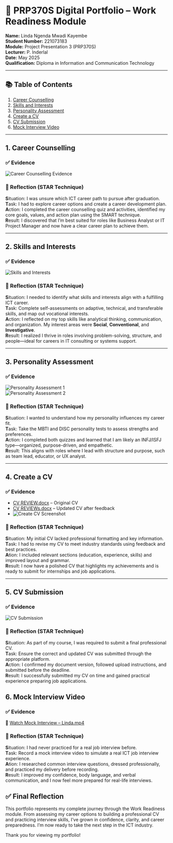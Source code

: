 # 🌟 PRP370S Digital Portfolio – Work Readiness Module

**Name:** Linda Ngenda Mwadi Kayembe  
**Student Number:** 221073183  
**Module:** Project Presentation 3 (PRP370S)  
**Lecturer:** P. Inderlal  
**Date:** May 2025  
**Qualification:** Diploma in Information and Communication Technology  

---

## 📚 Table of Contents

1. [Career Counselling](#1-career-counselling)
2. [Skills and Interests](#2-skills-and-interests)
3. [Personality Assessment](#3-personality-assessment)
4. [Create a CV](#4-create-a-cv)
5. [CV Submission](#5-cv-submission)
6. [Mock Interview Video](#6-mock-interview-video)

---

## 1. Career Counselling

### ✅ Evidence  
![Career Counselling Evidence](./createcv.PNG)

### 💬 Reflection (STAR Technique)  
**S**ituation: I was unsure which ICT career path to pursue after graduation.  
**T**ask: I had to explore career options and create a career development plan.  
**A**ction: I completed the career counselling quiz and activities, identified my core goals, values, and action plan using the SMART technique.  
**R**esult: I discovered that I’m best suited for roles like Business Analyst or IT Project Manager and now have a clear career plan to achieve them.

---

## 2. Skills and Interests

### ✅ Evidence  
![Skills and Interests](./Skills%20and%20Interest.PNG)

### 💬 Reflection (STAR Technique)  
**S**ituation: I needed to identify what skills and interests align with a fulfilling ICT career.  
**T**ask: Complete self-assessments on adaptive, technical, and transferable skills, and map out vocational interests.  
**A**ction: I reflected on my top skills like analytical thinking, communication, and organization. My interest areas were **Social**, **Conventional**, and **Investigative**.  
**R**esult: I realized I thrive in roles involving problem-solving, structure, and people—ideal for careers in IT consulting or systems support.

---

## 3. Personality Assessment

### ✅ Evidence  
![Personality Assessment 1](./Personalityassessment.PNG)  
![Personality Assessment 2](./Personalityassessment2.PNG)

### 💬 Reflection (STAR Technique)  
**S**ituation: I wanted to understand how my personality influences my career fit.  
**T**ask: Take the MBTI and DISC personality tests to assess strengths and preferences.  
**A**ction: I completed both quizzes and learned that I am likely an INFJ/ISFJ type—organized, purpose-driven, and empathetic.  
**R**esult: This aligns with roles where I lead with structure and purpose, such as team lead, educator, or UX analyst.

---

## 4. Create a CV

### ✅ Evidence  
- [CV REVIEW.docx](./CV%20REVIEW.docx) – Original CV  
- [CV REVIEWs.docx](./CV%20REVIEWs.docx) – Updated CV after feedback  
- ![Create CV Screenshot](./createcv.PNG)

### 💬 Reflection (STAR Technique)  
**S**ituation: My initial CV lacked professional formatting and key information.  
**T**ask: I had to revise my CV to meet industry standards using feedback and best practices.  
**A**tion: I included relevant sections (education, experience, skills) and improved layout and grammar.  
**R**esult: I now have a polished CV that highlights my achievements and is ready to submit for internships and job applications.

---

## 5. CV Submission

### ✅ Evidence  
![CV Submission](./CVsubmision.PNG)

### 💬 Reflection (STAR Technique)  
**S**ituation: As part of my course, I was required to submit a final professional CV.  
**T**ask: Ensure the correct and updated CV was submitted through the appropriate platform.  
**A**ction: I confirmed my document version, followed upload instructions, and submitted before the deadline.  
**R**esult: I successfully submitted my CV on time and gained practical experience preparing job applications.



## 6. Mock Interview Video

### ✅ Evidence  
🎥 [Watch Mock Interview – Linda.mp4](./Linda.mp4)

### 💬 Reflection (STAR Technique)  
**S**ituation: I had never practiced for a real job interview before.  
**T**ask: Record a mock interview video to simulate a real ICT job interview experience.  
**A**tion: I researched common interview questions, dressed professionally, and practiced my delivery before recording.  
**R**esult: I improved my confidence, body language, and verbal communication, and I now feel more prepared for real-life interviews.


## ✅ Final Reflection

This portfolio represents my complete journey through the Work Readiness module. From assessing my career options to building a professional CV and practicing interview skills, I’ve grown in confidence, clarity, and career preparedness. I’m now ready to take the next step in the ICT industry.

Thank you for viewing my portfolio!
